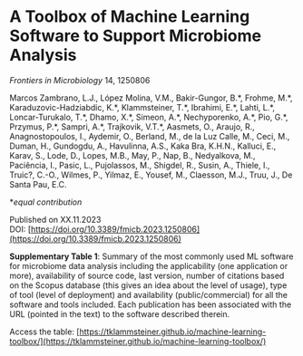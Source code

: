 #  A Toolbox of Machine Learning Software to Support Microbiome Analysis

*Frontiers in Microbiology* 14, 1250806

Marcos Zambrano, L.J., López Molina, V.M., Bakir-Gungor, B.\*, Frohme, M.\*, Karaduzovic-Hadziabdic, K.\*, Klammsteiner, T.\*, Ibrahimi, E.\*, Lahti, L.\*, Loncar-Turukalo, T.\*, Dhamo, X.\*, Simeon, A.\*, Nechyporenko, A.\*, Pio, G.\*, Przymus, P.\*, Sampri, A.\*, Trajkovik, V.T.\*, Aasmets, O., Araujo, R., Anagnostopoulos, I., Aydemir, O., Berland, M., de la Luz Calle, M., Ceci, M., Duman, H., Gundogdu, A., Havulinna, A.S., Kaka Bra, K.H.N., Kalluci, E., Karav, S., Lode, D., Lopes, M.B., May, P., Nap, B., Nedyalkova, M., Paciência, I., Pasic, L., Pujolassos, M., Shigdel, R., Susin, A., Thiele, I., Truic?, C.-O., Wilmes, P., Yilmaz, E., Yousef, M., Claesson, M.J., Truu, J., De Santa Pau, E.C.

\**equal contribution*

Published on XX.11.2023  
DOI: [https://doi.org/10.3389/fmicb.2023.1250806](https://doi.org/10.3389/fmicb.2023.1250806)

**Supplementary Table 1**: Summary of the most commonly used ML software for microbiome data analysis including the applicability (one application or more), availability of source code, last version, number of citations based on the Scopus database (this gives an idea about the level of usage), type of tool (level of deployment) and availability
(public/commercial) for all the software and tools included. Each publication has been associated with the URL (pointed in the text) to the software described therein.

Access the table: [https://tklammsteiner.github.io/machine-learning-toolbox/](https://tklammsteiner.github.io/machine-learning-toolbox/)